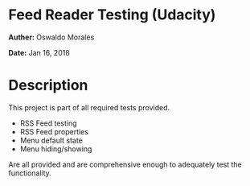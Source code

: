 # Feed Reader Testing (Udacity)

**Auther:** Oswaldo Morales

**Date:** Jan 16, 2018

#

# Description

This project is part of all required tests provided.

- RSS Feed testing
- RSS Feed properties
- Menu default state
- Menu hiding/showing

Are all provided and are comprehensive enough to adequately test the functionality.

#

